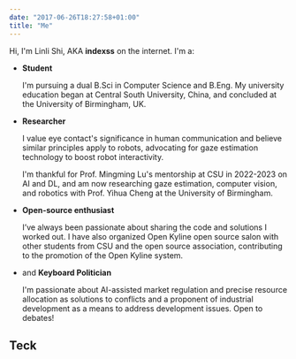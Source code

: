 ```yaml
---
date: "2017-06-26T18:27:58+01:00"
title: "Me"
---
```


Hi, I'm Linli Shi, AKA **indexss** on the internet. I'm a:

- **Student**

  I'm pursuing a dual B.Sci in Computer Science and B.Eng. My university education began at Central South University, China, and concluded at the University of Birmingham, UK.

- **Researcher**

  I value eye contact's significance in human communication and believe similar principles apply to robots, advocating for gaze estimation technology to boost robot interactivity. 

  I'm thankful for Prof. Mingming Lu's mentorship at CSU in 2022-2023 on AI and DL, and am now researching gaze estimation, computer vision, and robotics with Prof. Yihua Cheng at the University of Birmingham.

- **Open-source enthusiast**

  I’ve always been passionate about sharing the code and solutions I worked out. I have also organized Open Kyline open source salon with other students from CSU and the open source association, contributing to the promotion of the Open Kyline system.

- and **Keyboard Politician**

  I'm passionate about AI-assisted market regulation and precise resource allocation as solutions to conflicts and a proponent of industrial development as a means to address development issues. Open to debates!

## Teck
